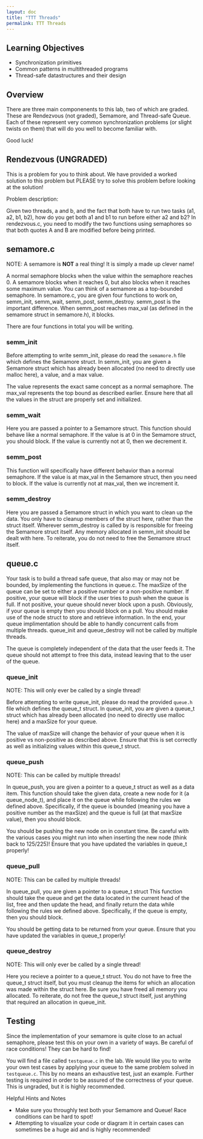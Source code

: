 ```yaml
---
layout: doc
title: "TTT Threads"
permalink: TTT Threads
---
```


## Learning Objectives

*   Synchronization primitives 
*   Common patterns in multithreaded programs
*	Thread-safe datastructures and their design

## Overview

There are three main componenents to this lab, two of which are graded. These are Rendezvous (not graded), Semamore, and Thread-safe Queue. Each of these represent very common synchronization problems (or slight twists on them) that will do you well to become familiar with. 

Good luck!

## Rendezvous (UNGRADED)

This is a problem for you to think about. We have provided a worked solution to this problem but PLEASE try to solve this problem before looking at the solution! 

Problem description:

Given two threads, a and b, and the fact that both have to run two tasks (a1, a2, b1, b2), how do you get both a1 and b1 to run before either a2 and b2? In rendezvous.c, you need to modify the two functions using semaphores so that both quotes A and B are modified before being printed.


## semamore.c

NOTE: A semamore is **NOT** a real thing! It is simply a made up clever name!

A normal semaphore blocks when the value within the semaphore reaches 0. A semamore blocks when it reaches 0, but also blocks when it reaches some maximum value. You can think of a semamore as a top-bounded semaphore. In semamore.c, you are given four functions to work on, semm_init, semm_wait, semm_post, semm_destroy. semm_post is the important difference. When semm_post reaches max_val (as defined in the semamore struct in semamore.h), it blocks.

There are four functions in total you will be writing.

### semm_init

Before attempting to write semm_init, please do read the `semamore.h` file which defines the Semamore struct. In semm_init, you are given a Semamore struct which has already been allocated (no need to directly use malloc here), a value, and a max value.

The value represents the exact same concept as a normal semaphore. The max_val represents the top bound as described earlier. Ensure here that all the values in the struct are properly set and initialized.

### semm_wait

Here you are passed a pointer to a Semamore struct. This function should behave like a normal semaphore. If the value is at 0 in the Semamore struct, you should block. If the value is currently not at 0, then we decrement it. 

### semm_post

This function will specifically have different behavior than a normal semaphore. If the value is at max_val in the Semamore struct, then you need to block. If the value is currently not at max_val, then we increment it.


### semm_destroy

Here you are passed a Semamore struct in which you want to clean up the data. You only have to cleanup members of the struct here, rather than the struct itself. Wherever semm_destroy is called by is responsible for freeing the Semamore struct itself. Any memory allocated in semm_init should be dealt with here. To reiterate, you do not need to free the Semamore struct itself.

## queue.c

Your task is to build a thread safe queue, that also may or may not be bounded, by implementing the functions in queue.c. The maxSize of the queue can be set to either a positive number or a non-positive number. If positive, your queue will block if the user tries to push when the queue is full. If not positive, your queue should never block upon a push. Obviously, if your queue is empty then you should block on a pull. You should make use of the node struct to store and retrieve information. In the end, your queue implimentation should be able to handly concurrent calls from multiple threads. queue_init and queue_destroy will not be called by multiple threads.

The queue is completely independent of the data that the user feeds it. The queue should not attempt to free this data, instead leaving that to the user of the queue.

### queue_init

NOTE: This will only ever be called by a single thread!

Before attempting to write queue_init, please do read the provided `queue.h` file which defines the queue_t struct. In queue_init, you are given a queue_t struct which has already been allocated (no need to directly use malloc here) and a maxSize for your queue.

The value of maxSize will change the behavior of your queue when it is positive vs non-positive as described above. Ensure that this is set correctly as well as initializing values within this queue_t struct.


### queue_push

NOTE: This can be called by multiple threads!

In queue_push, you are given a pointer to a queue_t struct as well as a data item. This function should take the given data, create a new node for it (a queue_node_t), and place it on the queue while following the rules we defined above. Specifically, if the queue is bounded (meaning you have a positive number as the maxSize) and the queue is full (at that maxSize value), then you should block.

You should be pushing the new node on in constant time. Be careful with the various cases you might run into when inserting the new node (think back to 125/225)! Ensure that you have updated the variables in queue_t properly!

### queue_pull

NOTE: This can be called by multiple threads!

In queue_pull, you are given a pointer to a queue_t struct This function should take the queue and get the data located in the current head of the list, free and then update the head, and finally return the data while following the rules we defined above. Specifically, if the queue is empty, then you should block.

You should be getting data to be returned from your queue. Ensure that you have updated the variables in queue_t properly!

### queue_destroy

NOTE: This will only ever be called by a single thread!

Here you recieve a pointer to a queue_t struct. You do not have to free the queue_t struct itself, but you must cleanup the items for which an allocation was made within the struct here. Be sure you have freed all memory you allocated. To reiterate, do not free the queue_t struct itself, just anything that required an allocation in queue_init.

## Testing

Since the implementation of your semamore is quite close to an actual semaphore, please test this on your own in a variety of ways. Be careful of race conditions! They can be hard to find!

You will find a file called `testqueue.c` in the lab. We would like you to write your own test cases by applying your queue to the same problem solved in `testqueue.c`. This by no means an exhaustive test, just an example. Further testing is required in order to be assured of the correctness of your queue. This is ungraded, but it is highly recommended.

Helpful Hints and Notes

*   Make sure you throughly test both your Semamore and Queue! Race conditions can be hard to spot!
*   Attempting to visualize your code or diagram it in certain cases can sometimes be a huge aid and is highly recommended!
